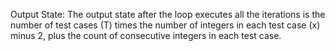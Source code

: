 Output State: The output state after the loop executes all the iterations is the number of test cases (T) times the number of integers in each test case (x) minus 2, plus the count of consecutive integers in each test case.